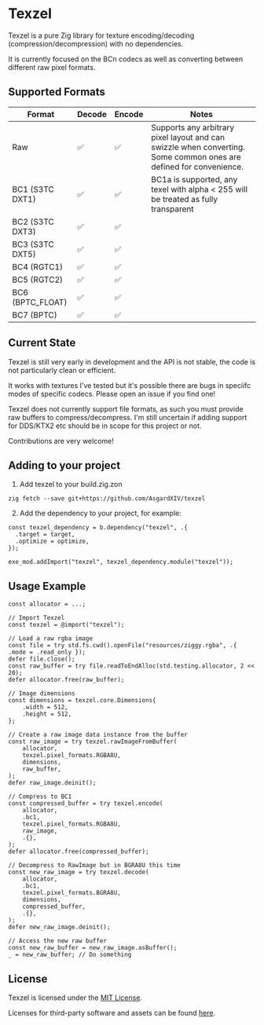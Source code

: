 # Texzel

Texzel is a pure Zig library for texture encoding/decoding (compression/decompression) with no dependencies.

It is currently focused on the BCn codecs as well as converting between different raw pixel formats.

## Supported Formats
| Format | Decode | Encode | Notes |
|---|---|---|---|
| Raw | ✅ | ✅ | Supports any arbitrary pixel layout and can swizzle when converting. Some common ones are defined for convenience. |
| BC1 (S3TC DXT1) | ✅ | ✅ | BC1a is supported, any texel with alpha < 255 will be treated as fully transparent |
| BC2 (S3TC DXT3) | ✅ | ✅ | |
| BC3 (S3TC DXT5) | ✅ | ✅ | |
| BC4 (RGTC1) | ✅ | ✅ | |
| BC5 (RGTC2) | ✅ | ✅ | | 
| BC6 (BPTC_FLOAT) | ✅ | ✅ | | 
| BC7 (BPTC)  | ✅ | ✅ | |

## Current State
Texzel is still very early in development and the API is not stable, the code is not particularly clean or efficient.

It works with textures I've tested but it's possible there are bugs in speciifc modes of specific codecs. Please open an issue if you find one!

Texzel does not currently support file formats, as such you must provide raw buffers to compress/decompress. I'm still uncertain if adding support for DDS/KTX2 etc should be in scope for this project or not.

Contributions are very welcome!

## Adding to your project
1. Add texzel to your build.zig.zon
```
zig fetch --save git+https://github.com/AsgardXIV/texzel
```

2. Add the dependency to your project, for example:
```zig
const texzel_dependency = b.dependency("texzel", .{
  .target = target,
  .optimize = optimize,
});

exe_mod.addImport("texzel", texzel_dependency.module("texzel"));
```

## Usage Example
```zig
const allocator = ...;

// Import Texzel
const texzel = @import("texzel");

// Load a raw rgba image
const file = try std.fs.cwd().openFile("resources/ziggy.rgba", .{ .mode = .read_only });
defer file.close();
const raw_buffer = try file.readToEndAlloc(std.testing.allocator, 2 << 20);
defer allocator.free(raw_buffer);

// Image dimensions
const dimensions = texzel.core.Dimensions{
    .width = 512,
    .height = 512,
};

// Create a raw image data instance from the buffer
const raw_image = try texzel.rawImageFromBuffer(
    allocator,
    texzel.pixel_formats.RGBA8U,
    dimensions,
    raw_buffer,
); 
defer raw_image.deinit();

// Compress to BC1
const compressed_buffer = try texzel.encode(
    allocator,
    .bc1,
    texzel.pixel_formats.RGBA8U,
    raw_image,
    .{},
); 
defer allocator.free(compressed_buffer);

// Decompress to RawImage but in BGRA8U this time
const new_raw_image = try texzel.decode(
    allocator,
    .bc1,
    texzel.pixel_formats.BGRA8U,
    dimensions,
    compressed_buffer,
    .{},
);
defer new_raw_image.deinit();

// Access the new raw buffer
const new_raw_buffer = new_raw_image.asBuffer();
_ = new_raw_buffer; // Do something
```

## License
Texzel is licensed under the [MIT License](LICENSE).

Licenses for third-party software and assets can be found [here](THIRD_PARTY_LICENSES.md).
